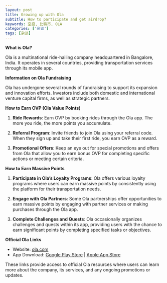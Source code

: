 ```yaml
---
layout: post
title: Growing up with Ola
subtitle: How to participate and get airdrop?
keywords: 空投, 比特币, OLA
categories: ['杂谈']
tags: [杂谈]
---
```


**What is Ola?**

Ola is a multinational ride-hailing company headquartered in Bangalore, India. It operates in several countries, providing transportation services through its mobile app.

**Information on Ola Fundraising**

Ola has undergone several rounds of fundraising to support its expansion and innovation efforts. Investors include both domestic and international venture capital firms, as well as strategic partners.

**How to Earn OVP (Ola Value Points)**

1. **Ride Rewards**: Earn OVP by booking rides through the Ola app. The more you ride, the more points you accumulate.

2. **Referral Program**: Invite friends to join Ola using your referral code. When they sign up and take their first ride, you earn OVP as a reward.

3. **Promotional Offers**: Keep an eye out for special promotions and offers from Ola that allow you to earn bonus OVP for completing specific actions or meeting certain criteria.

**How to Earn Massive Points**

1. **Participate in Ola’s Loyalty Programs**: Ola offers various loyalty programs where users can earn massive points by consistently using the platform for their transportation needs.

2. **Engage with Ola Partners**: Some Ola partnerships offer opportunities to earn massive points by engaging with partner services or making purchases through the Ola app.

3. **Complete Challenges and Quests**: Ola occasionally organizes challenges and quests within its app, providing users with the chance to earn significant points by completing specified tasks or objectives.

**Official Ola Links**

- Website: [ola.com](https://www.ola.com)
- App Download: [Google Play Store](https://play.google.com/store/apps/details?id=com.olacabs.customer) | [Apple App Store](https://apps.apple.com/us/app/ola-cabs/id539179365)

These links provide access to official Ola resources where users can learn more about the company, its services, and any ongoing promotions or updates.